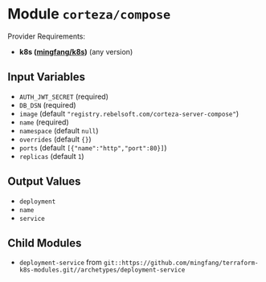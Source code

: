 
# Module `corteza/compose`

Provider Requirements:
* **k8s ([mingfang/k8s](https://registry.terraform.io/providers/mingfang/k8s/latest))** (any version)

## Input Variables
* `AUTH_JWT_SECRET` (required)
* `DB_DSN` (required)
* `image` (default `"registry.rebelsoft.com/corteza-server-compose"`)
* `name` (required)
* `namespace` (default `null`)
* `overrides` (default `{}`)
* `ports` (default `[{"name":"http","port":80}]`)
* `replicas` (default `1`)

## Output Values
* `deployment`
* `name`
* `service`

## Child Modules
* `deployment-service` from `git::https://github.com/mingfang/terraform-k8s-modules.git//archetypes/deployment-service`

